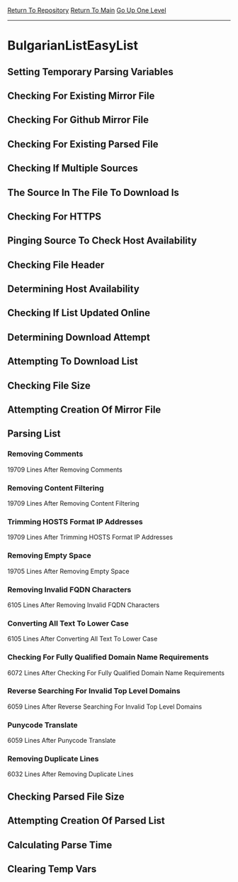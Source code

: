 [Return To Repository](https://github.com/bast69/piholeparser/)
[Return To Main](https://github.com/bast69/piholeparser/blob/master/RecentRunLogs/Mainlog.md)
[Go Up One Level](https://github.com/bast69/piholeparser/blob/master/RecentRunLogs/TopLevelScripts/30-Processing-External-Blacklists.md)
____________________________________
# BulgarianListEasyList
## Setting Temporary Parsing Variables
## Checking For Existing Mirror File
## Checking For Github Mirror File
## Checking For Existing Parsed File
## Checking If Multiple Sources
## The Source In The File To Download Is
## Checking For HTTPS
## Pinging Source To Check Host Availability
## Checking File Header
## Determining Host Availability
## Checking If List Updated Online
## Determining Download Attempt
## Attempting To Download List
## Checking File Size
## Attempting Creation Of Mirror File
## Parsing List
### Removing Comments
19709 Lines After Removing Comments
### Removing Content Filtering
19709 Lines After Removing Content Filtering
### Trimming HOSTS Format IP Addresses
19709 Lines After Trimming HOSTS Format IP Addresses
### Removing Empty Space
19705 Lines After Removing Empty Space
### Removing Invalid FQDN Characters
6105 Lines After Removing Invalid FQDN Characters
### Converting All Text To Lower Case
6105 Lines After Converting All Text To Lower Case
### Checking For Fully Qualified Domain Name Requirements
6072 Lines After Checking For Fully Qualified Domain Name Requirements
### Reverse Searching For Invalid Top Level Domains
6059 Lines After Reverse Searching For Invalid Top Level Domains
### Punycode Translate
6059 Lines After Punycode Translate
### Removing Duplicate Lines
6032 Lines After Removing Duplicate Lines
## Checking Parsed File Size
## Attempting Creation Of Parsed List
## Calculating Parse Time
## Clearing Temp Vars
